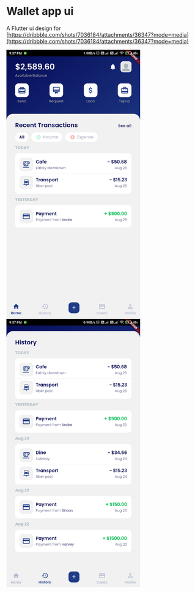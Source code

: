 # Wallet app ui

A Flutter ui design for [https://dribbble.com/shots/7036184/attachments/36347?mode=media](https://dribbble.com/shots/7036184/attachments/36347?mode=media)

<img src="assets\screenshots\Screenshot_2021-05-14-21-57-26-314_com.example.wallet_ui.jpg" width="350" style="margin-right: 20px"/>
<img src="assets\screenshots\Screenshot_2021-05-14-21-57-35-309_com.example.wallet_ui.jpg" width="350" />

